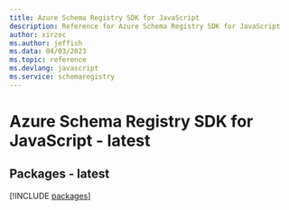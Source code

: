 ```yaml
---
title: Azure Schema Registry SDK for JavaScript
description: Reference for Azure Schema Registry SDK for JavaScript
author: xirzec
ms.author: jeffish
ms.data: 04/03/2023
ms.topic: reference
ms.devlang: javascript
ms.service: schemaregistry
---
```

# Azure Schema Registry SDK for JavaScript - latest
## Packages - latest
[!INCLUDE [packages](schema-registry-index.md)]